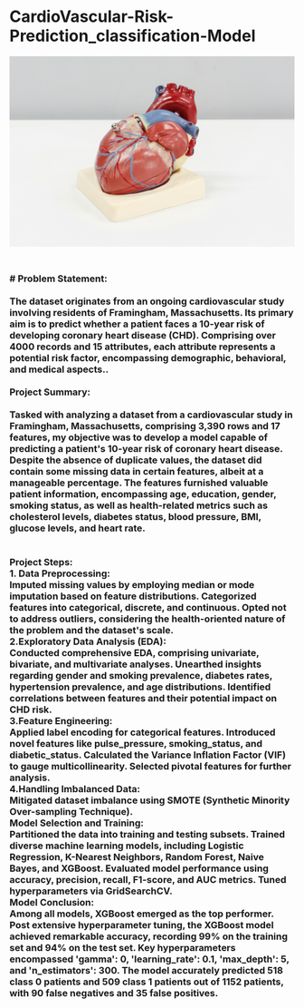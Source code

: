 # CardioVascular-Risk-Prediction_classification-Model


![Local GIF](ali-hajiluyi-MhFJNz_D8t4-unsplash.jpg)

<h3 align="Left">
<br>
# Problem Statement:
  <br>
<br>
The dataset originates from an ongoing cardiovascular study involving residents of Framingham, Massachusetts. Its primary aim is to predict whether a patient faces a 10-year risk of developing coronary heart disease (CHD). Comprising over 4000 records and 15 attributes, each attribute represents a potential risk factor, encompassing demographic, behavioral, and medical aspects..<br>
<br>
Project Summary:
  <br>
  <br>
Tasked with analyzing a dataset from a cardiovascular study in Framingham, Massachusetts, comprising 3,390 rows and 17 features, my objective was to develop a model capable of predicting a patient's 10-year risk of coronary heart disease. Despite the absence of duplicate values, the dataset did contain some missing data in certain features, albeit at a manageable percentage. The features furnished valuable patient information, encompassing age, education, gender, smoking status, as well as health-related metrics such as cholesterol levels, diabetes status, blood pressure, BMI, glucose levels, and heart rate.<br>
<br>
  <br>
Project Steps:
<br>
1. Data Preprocessing:
<br>
Imputed missing values by employing median or mode imputation based on feature distributions.
Categorized features into categorical, discrete, and continuous.
Opted not to address outliers, considering the health-oriented nature of the problem and the dataset's scale.
  <br>
2.Exploratory Data Analysis (EDA):
<br>
Conducted comprehensive EDA, comprising univariate, bivariate, and multivariate analyses.
Unearthed insights regarding gender and smoking prevalence, diabetes rates, hypertension prevalence, and age distributions.
Identified correlations between features and their potential impact on CHD risk.
  <br>
3.Feature Engineering:
<br>
Applied label encoding for categorical features.
Introduced novel features like pulse_pressure, smoking_status, and diabetic_status.
Calculated the Variance Inflation Factor (VIF) to gauge multicollinearity.
Selected pivotal features for further analysis.
  <br>
4.Handling Imbalanced Data:
<br>
Mitigated dataset imbalance using SMOTE (Synthetic Minority Over-sampling Technique).
  <br>
Model Selection and Training:
<br>
Partitioned the data into training and testing subsets.
Trained diverse machine learning models, including Logistic Regression, K-Nearest Neighbors, Random Forest, Naive Bayes, and XGBoost.
Evaluated model performance using accuracy, precision, recall, F1-score, and AUC metrics.
Tuned hyperparameters via GridSearchCV.
  <br>
Model Conclusion:
<br>
Among all models, XGBoost emerged as the top performer.
Post extensive hyperparameter tuning, the XGBoost model achieved remarkable accuracy, recording 99% on the training set and 94% on the test set.
Key hyperparameters encompassed 'gamma': 0, 'learning_rate': 0.1, 'max_depth': 5, and 'n_estimators': 300.
The model accurately predicted 518 class 0 patients and 509 class 1 patients out of 1152 patients, with 90 false negatives and 35 false positives.

</h3>
